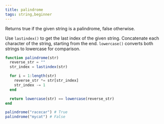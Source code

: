 ```yaml
---
title: palindrome
tags: string,beginner
---
```


Returns true if the given string is a palindrome, false otherwise.

Use `lastindex()` to get the last index of the given string. Concatenate each character of the string, starting from the end. `lowercase()` converts both strings to lowercase for comparison.

```jl
function palindrome(str)
  reverse_str = ""
  str_index = lastindex(str)

  for i = 1:length(str)
    reverse_str *= str[str_index]
    str_index -= 1
  end

  return lowercase(str) == lowercase(reverse_str)
end
```

```jl
palindrome("racecar") # True
palindrome("mycat") # False
```
